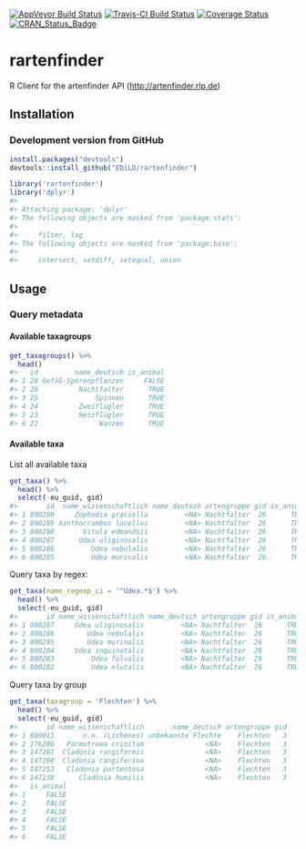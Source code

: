 <!-- README.md is generated from README.Rmd. Please edit that file -->
[![AppVeyor Build Status](https://ci.appveyor.com/api/projects/status/github/EDiLD/rartenfinder?branch=master&svg=true)](https://ci.appveyor.com/project/EDiLD/rartenfinder) [![Travis-CI Build Status](https://travis-ci.org/EDiLD/rartenfinder.svg?branch=master)](https://travis-ci.org/EDiLD/rartenfinder) [![Coverage Status](https://img.shields.io/codecov/c/github/EDiLD/rartenfinder/master.svg)](https://codecov.io/github/EDiLD/rartenfinder?branch=master) [![CRAN\_Status\_Badge](http://www.r-pkg.org/badges/version/rartenfinder)](https://cran.r-project.org/package=rartenfinder)

rartenfinder
============

R Client for the artenfinder API (<http://artenfinder.rlp.de>)

Installation
------------

### Development version from GitHub

``` r
install.packages("devtools")
devtools::install_github("EDiLD/rartenfinder")
```

``` r
library('rartenfinder')
library('dplyr')
#> 
#> Attaching package: 'dplyr'
#> The following objects are masked from 'package:stats':
#> 
#>     filter, lag
#> The following objects are masked from 'package:base':
#> 
#>     intersect, setdiff, setequal, union
```

Usage
-----

### Query metadata

#### Available taxagroups

``` r
get_taxagroups() %>%
  head()
#>   id         name_deutsch is_animal
#> 1 28 Gefäß-Sporenpflanzen     FALSE
#> 2 26          Nachtfalter      TRUE
#> 3 25              Spinnen      TRUE
#> 4 24          Zweiflügler      TRUE
#> 5 23          Netzflügler      TRUE
#> 6 22               Wanzen      TRUE
```

#### Available taxa

List all available taxa

``` r
get_taxa() %>%
  head() %>%
  select(-eu_guid, gid)
#>       id  name_wissenschaftlich name_deutsch artengruppe gid is_animal
#> 1 800290     Zophodia graciella         <NA> Nachtfalter  26      TRUE
#> 2 800289 Xanthocrambus lucellus         <NA> Nachtfalter  26      TRUE
#> 3 800288       Vitula edmandsii         <NA> Nachtfalter  26      TRUE
#> 4 800287      Udea uliginosalis         <NA> Nachtfalter  26      TRUE
#> 5 800286         Udea nebulalis         <NA> Nachtfalter  26      TRUE
#> 6 800285         Udea murinalis         <NA> Nachtfalter  26      TRUE
```

Query taxa by regex:

``` r
get_taxa(name_regexp_ci = '^Udea.*$') %>%
  head() %>%
  select(-eu_guid, gid)
#>       id name_wissenschaftlich name_deutsch artengruppe gid is_animal
#> 1 800287     Udea uliginosalis         <NA> Nachtfalter  26      TRUE
#> 2 800286        Udea nebulalis         <NA> Nachtfalter  26      TRUE
#> 3 800285        Udea murinalis         <NA> Nachtfalter  26      TRUE
#> 4 800284     Udea inquinatalis         <NA> Nachtfalter  26      TRUE
#> 5 800283         Udea fulvalis         <NA> Nachtfalter  26      TRUE
#> 6 800282         Udea elutalis         <NA> Nachtfalter  26      TRUE
```

Query taxa by group

``` r
get_taxa(taxagroup = 'Flechten') %>%
  head() %>%
  select(-eu_guid, gid)
#>       id name_wissenschaftlich       name_deutsch artengruppe gid
#> 1 800011       n.n. (Lichenes) unbekannte Flechte    Flechten   3
#> 2 176286   Parmotrema crinitum               <NA>    Flechten   3
#> 3 147261  Cladonia rangiformis               <NA>    Flechten   3
#> 4 147260  Cladonia rangiferina               <NA>    Flechten   3
#> 5 147253   Cladonia portentosa               <NA>    Flechten   3
#> 6 147238      Cladonia humilis               <NA>    Flechten   3
#>   is_animal
#> 1     FALSE
#> 2     FALSE
#> 3     FALSE
#> 4     FALSE
#> 5     FALSE
#> 6     FALSE
```
